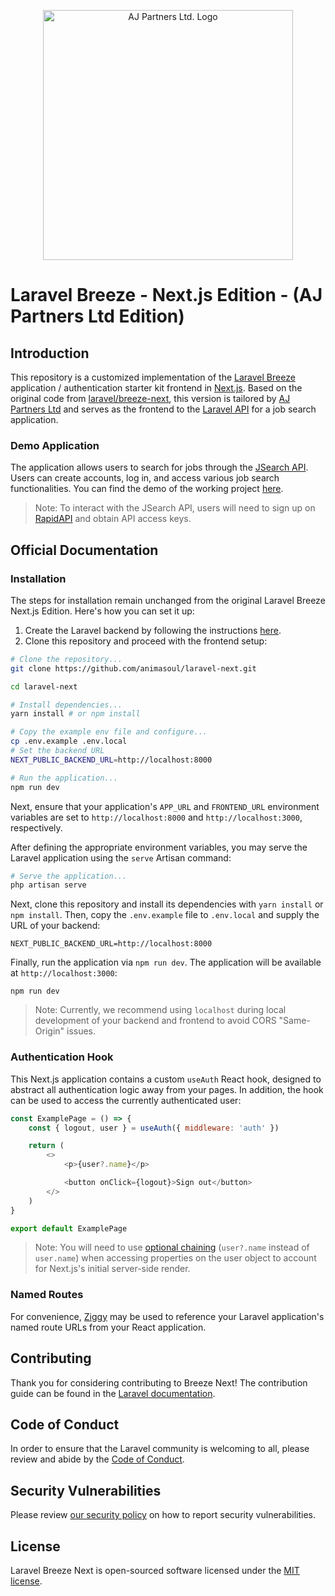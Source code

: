 <p align="center"><a href="https://www.ajpartnersltd.com.com" target="_blank"><img src="https://www.ajpartnersltd.com/wp-content/uploads/2023/03/aj-partners-ltd-low-resolution-logo-color-on-transparent-background2.png" width="400" alt="AJ Partners Ltd. Logo"></a></p>

# Laravel Breeze - Next.js Edition - (AJ Partners Ltd Edition)

## Introduction

This repository is a customized implementation of the [Laravel Breeze](https://laravel.com/docs/starter-kits) application / authentication starter kit frontend in [Next.js](https://nextjs.org). Based on the original code from [laravel/breeze-next](https://github.com/laravel/breeze-next), this version is tailored by [AJ Partners Ltd](https://www.ajpartnersltd.com/) and serves as the frontend to the [Laravel API](https://github.com/animasoul/laravel-api) for a job search application.

### Demo Application

The application allows users to search for jobs through the [JSearch API](https://rapidapi.com/letscrape-6bRBa3QguO5/api/jsearch). Users can create accounts, log in, and access various job search functionalities. You can find the demo of the working project [here](https://jobs.meta.mt/).

> Note: To interact with the JSearch API, users will need to sign up on [RapidAPI](https://rapidapi.com/) and obtain API access keys.

## Official Documentation

### Installation

The steps for installation remain unchanged from the original Laravel Breeze Next.js Edition. Here's how you can set it up:

1. Create the Laravel backend by following the instructions [here](https://github.com/animasoul/laravel-api#installation).
2. Clone this repository and proceed with the frontend setup:

```bash
# Clone the repository...
git clone https://github.com/animasoul/laravel-next.git

cd laravel-next

# Install dependencies...
yarn install # or npm install

# Copy the example env file and configure...
cp .env.example .env.local
# Set the backend URL
NEXT_PUBLIC_BACKEND_URL=http://localhost:8000

# Run the application...
npm run dev
```

Next, ensure that your application's `APP_URL` and `FRONTEND_URL` environment variables are set to `http://localhost:8000` and `http://localhost:3000`, respectively.

After defining the appropriate environment variables, you may serve the Laravel application using the `serve` Artisan command:

```bash
# Serve the application...
php artisan serve
```

Next, clone this repository and install its dependencies with `yarn install` or `npm install`. Then, copy the `.env.example` file to `.env.local` and supply the URL of your backend:

```
NEXT_PUBLIC_BACKEND_URL=http://localhost:8000
```

Finally, run the application via `npm run dev`. The application will be available at `http://localhost:3000`:

```
npm run dev
```

> Note: Currently, we recommend using `localhost` during local development of your backend and frontend to avoid CORS "Same-Origin" issues.

### Authentication Hook

This Next.js application contains a custom `useAuth` React hook, designed to abstract all authentication logic away from your pages. In addition, the hook can be used to access the currently authenticated user:

```js
const ExamplePage = () => {
    const { logout, user } = useAuth({ middleware: 'auth' })

    return (
        <>
            <p>{user?.name}</p>

            <button onClick={logout}>Sign out</button>
        </>
    )
}

export default ExamplePage
```

> Note: You will need to use [optional chaining](https://developer.mozilla.org/en-US/docs/Web/JavaScript/Reference/Operators/Optional_chaining) (`user?.name` instead of `user.name`) when accessing properties on the user object to account for Next.js's initial server-side render.

### Named Routes

For convenience, [Ziggy](https://github.com/tighten/ziggy#spas-or-separate-repos) may be used to reference your Laravel application's named route URLs from your React application.

## Contributing

Thank you for considering contributing to Breeze Next! The contribution guide can be found in the [Laravel documentation](https://laravel.com/docs/contributions).

## Code of Conduct

In order to ensure that the Laravel community is welcoming to all, please review and abide by the [Code of Conduct](https://laravel.com/docs/contributions#code-of-conduct).

## Security Vulnerabilities

Please review [our security policy](https://github.com/laravel/breeze-next/security/policy) on how to report security vulnerabilities.

## License

Laravel Breeze Next is open-sourced software licensed under the [MIT license](LICENSE.md).
